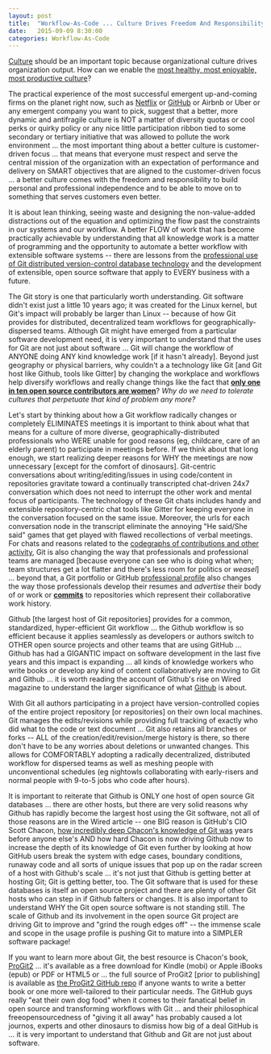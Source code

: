 ```yaml
---
layout: post
title:  "Workflow-As-Code ... Culture Drives Freedom And Responsibility"
date:   2015-09-09 8:30:00
categories: Workflow-As-Code
---
```

[Culture](http://www.forbes.com/sites/joshbersin/2015/03/13/culture-why-its-the-hottest-topic-in-business-today/) should be an important topic because organizational culture drives organization output.  How can we enable the [most healthy, most enjoyable, most productive culture](http://www.slideshare.net/reed2001/culture-1798664)?  

The practical experience of the most successful emergent up-and-coming firms on the planet right now, such as [Netflix](http://techblog.netflix.com/) or [GitHub](https://youtu.be/2fBNuK6CRmA?t=54m46s) or Airbnb or Uber or any emergent company you want to pick, suggest that a better, more dynamic and antifragile culture is NOT a matter of diversity quotas or cool perks or quirky policy or any nice little participation ribbon tied to some secondary or tertiary initiative that was allowed to pollute the work environment ... the most important thing about a better culture is customer-driven focus ... that means that everyone must respect and serve the central mission of the organization with an expectation of performance and delivery on SMART objectives that are aligned to the customer-driven focus ... a better culture comes with the freedom and responsibility to build personal and professional independence and to be able to move on to something that serves customers even better.  

It is about lean thinking, seeing waste and designing the non-value-added distractions out of the equation and optimizing the flow past the constraints in our systems and our workflow.   A better FLOW of work that has become practically achievable by understanding that all knowledge work is a matter of programming and the opportunity to automate a better workflow with extensible software systems -- there are lessons from the [professional use of Git distributed version-control database technology](http://git-scm.com/book/en/v2) and the development of extensible, open source software that apply to EVERY business with a future.  

The Git story is one that particularly worth understanding.  Git software didn't exist just a little 10 years ago; it was created for the Linux kernel, but Git's impact will probably be larger than Linux -- because of how Git provides for distributed, decentralized team workflows for geographically-dispersed teams.  Although Git might have emerged from a particular software development need, it is very important to understand that the uses for Git are not just about software ... Git will change the workflow of ANYONE doing ANY kind knowledge work [if it hasn't already].  Beyond just geography or physical barriers, why couldn't a a technology like Git [and Git host like Github, tools like Gitter] by changing the workplace and workflows help diversify workflows and really change things like the fact that **[only one in ten open source contributors are women](https://www.os4w.org/)**?  *Why do we need to tolerate cultures that perpetuate that kind of problem any more?*

Let's start by thinking about how a Git workflow radically changes or completely ELIMINATES meetings it is important to think about what that means for a culture of more diverse, geographically-distributed professionals who WERE unable for good reasons (eg, childcare, care of an elderly parent) to participate in meetings before.  If we think about that long enough, we start realizing deeper reasons for WHY the meetings are now unnecessary [except for the comfort of dinosaurs].  Git-centric conversations about writing/editing/issues in using code/content in repositories gravitate toward a continually transcripted chat-driven 24x7 conversation which does not need to interrupt the other work and mental focus of participants.  The technology of these Git chats includes handy and extensible repository-centric chat tools like Gitter for keeping everyone in the conversation focused on the same issue.  Moreover, the urls for each conversation node in the transcript eliminate the annoying "He said/She said" games that get played with flawed recollections of verbal meetings.  For chats and reasons related to the [codegraphs of contributions and other activity](https://help.github.com/categories/graphs-and-contributions/), Git is also changing the way that professionals and professional teams are managed [because everyone can see who is doing what when; team structures get a lot flatter and there's less room for politics or *weasel*] ... beyond that, a Git portfolio or GitHub [professional profile](https://help.github.com/articles/viewing-contributions-on-your-profile-page/) also changes the way those professionals develop their resumes and *advertise* their body of or work or **[commits](https://help.github.com/categories/commits/)** to repositories which represent their collaborative work history.

Github [the largest host of Git repositories] provides for a common, standardized, hyper-efficient Git workflow ... the Github workflow is so efficient because it applies seamlessly as developers or authors switch to OTHER open source projects and other teams that are using GitHub ... Github has had a GIGANTIC impact on software development in the last five years and this impact is expanding ... all kinds of knowledge workers who write books or develop any kind of content collaboratively are moving to Git and Github  ... it is worth reading the account of Github's rise on Wired magazine to understand the larger significance of what [Github](http://www.wired.com/tag/github/) is about.

With Git all authors participating in a project have version-controlled copies of the entire project repository [or repositories] on their own local machines.  Git manages the edits/revisions while providing full tracking of exactly who did what to the code or text document ... Git also retains all branches or forks -- ALL of the creation/edit/revision/merge history is there, so there don't have to be any worries about deletions or unwanted changes.  This allows for COMFORTABLY adopting a radically decentralized, distributed workflow for dispersed teams as well as meshing people with unconventional schedules (eg nightowls collaborating with early-risers and normal people with 9-to-5 jobs who code after hours).

It is important to reiterate that Github is ONLY one host of open source Git databases ... there are other hosts, but there are very solid reasons why Github has rapidly become the largest host using the Git software, not all of those reasons are in the Wired article -- one BIG reason is GitHub's CIO Scott Chacon, [how incredibly deep Chacon's knowledge of Git was](https://youtu.be/ZDR433b0HJY) years before anyone else's AND how hard Chacon is now driving Github now to increase the depth of its knowledge of Git even further by looking at how GitHub users break the system with edge cases, boundary conditions, runaway code and all sorts of unique issues that pop up on the radar screen of a host with Github's scale ... it's not just that Github is getting better at hosting Git; Git is getting better, too.  The Git software that is used for these databases is itself an open source project and there are plenty of other Git hosts who can step in if Github falters or changes. It is also important to understand WHY the Git open source software is not standing still.  The scale of Github and its involvement in the open source Git project are driving Git to improve and "grind the rough edges off" -- the immense scale and scope in the usage profile is pushing Git to mature into a SIMPLER software package!   

If you want to learn more about Git, the best resource is Chacon's book, [ProGit2](https://github.com/progit/progit2) ... it's available as a free download for Kindle (mobi) or Apple iBooks (epub) or PDF or HTML5 or ... the full source of ProGit2 [prior to publishing] is available as [the ProGit2 GitHub repo](https://github.com/progit/progit2) if anyone wants to write a better book or one more well-tailored to their particular needs.  The GitHub guys really "eat their own dog food" when it comes to their fanatical belief in open source and transforming workflows with Git ... and their philosophical freeopensourcedness of "giving it all away" has probably caused a lot journos, experts and other dinosaurs to dismiss how big of a deal GitHub is ... it is very important to understand that Github and Git are not just about software.
